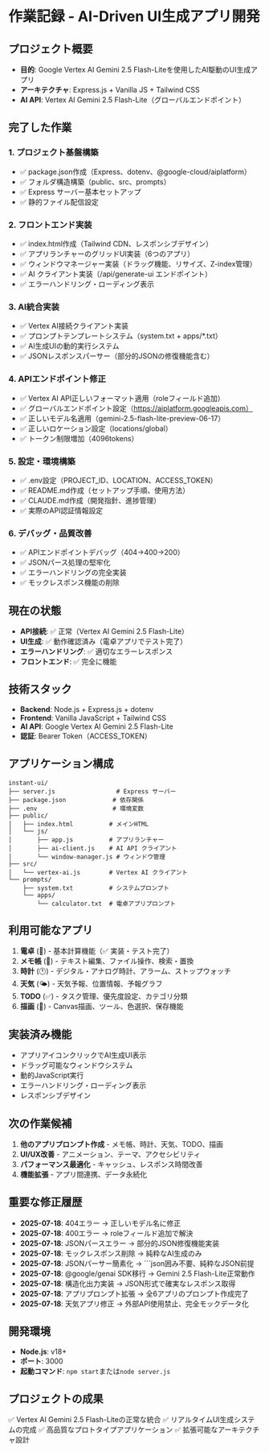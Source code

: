 # 作業記録 - AI-Driven UI生成アプリ開発

## プロジェクト概要
- **目的**: Google Vertex AI Gemini 2.5 Flash-Liteを使用したAI駆動のUI生成アプリ
- **アーキテクチャ**: Express.js + Vanilla JS + Tailwind CSS
- **AI API**: Vertex AI Gemini 2.5 Flash-Lite（グローバルエンドポイント）

## 完了した作業

### 1. プロジェクト基盤構築
- ✅ package.json作成（Express、dotenv、@google-cloud/aiplatform）
- ✅ フォルダ構造構築（public、src、prompts）
- ✅ Express サーバー基本セットアップ
- ✅ 静的ファイル配信設定

### 2. フロントエンド実装
- ✅ index.html作成（Tailwind CDN、レスポンシブデザイン）
- ✅ アプリランチャーのグリッドUI実装（6つのアプリ）
- ✅ ウィンドウマネージャー実装（ドラッグ機能、リサイズ、Z-index管理）
- ✅ AI クライアント実装（/api/generate-ui エンドポイント）
- ✅ エラーハンドリング・ローディング表示

### 3. AI統合実装
- ✅ Vertex AI接続クライアント実装
- ✅ プロンプトテンプレートシステム（system.txt + apps/*.txt）
- ✅ AI生成UIの動的実行システム
- ✅ JSONレスポンスパーサー（部分的JSONの修復機能含む）

### 4. APIエンドポイント修正
- ✅ Vertex AI API正しいフォーマット適用（roleフィールド追加）
- ✅ グローバルエンドポイント設定（https://aiplatform.googleapis.com）
- ✅ 正しいモデル名適用（gemini-2.5-flash-lite-preview-06-17）
- ✅ 正しいロケーション設定（locations/global）
- ✅ トークン制限増加（4096tokens）

### 5. 設定・環境構築
- ✅ .env設定（PROJECT_ID、LOCATION、ACCESS_TOKEN）
- ✅ README.md作成（セットアップ手順、使用方法）
- ✅ CLAUDE.md作成（開発指針、進捗管理）
- ✅ 実際のAPI認証情報設定

### 6. デバッグ・品質改善
- ✅ APIエンドポイントデバッグ（404→400→200）
- ✅ JSONパース処理の堅牢化
- ✅ エラーハンドリングの完全実装
- ✅ モックレスポンス機能の削除

## 現在の状態
- **API接続**: ✅ 正常（Vertex AI Gemini 2.5 Flash-Lite）
- **UI生成**: ✅ 動作確認済み（電卓アプリでテスト完了）
- **エラーハンドリング**: ✅ 適切なエラーレスポンス
- **フロントエンド**: ✅ 完全に機能

## 技術スタック
- **Backend**: Node.js + Express.js + dotenv
- **Frontend**: Vanilla JavaScript + Tailwind CSS
- **AI API**: Google Vertex AI Gemini 2.5 Flash-Lite
- **認証**: Bearer Token（ACCESS_TOKEN）

## アプリケーション構成
```
instant-ui/
├── server.js                 # Express サーバー
├── package.json             # 依存関係
├── .env                     # 環境変数
├── public/
│   ├── index.html          # メインHTML
│   └── js/
│       ├── app.js          # アプリランチャー
│       ├── ai-client.js    # AI API クライアント
│       └── window-manager.js # ウィンドウ管理
├── src/
│   └── vertex-ai.js        # Vertex AI クライアント
└── prompts/
    ├── system.txt          # システムプロンプト
    └── apps/
        └── calculator.txt  # 電卓アプリプロンプト
```

## 利用可能なアプリ
1. **電卓** (🧮) - 基本計算機能（✅ 実装・テスト完了）
2. **メモ帳** (📝) - テキスト編集、ファイル操作、検索・置換
3. **時計** (🕐) - デジタル・アナログ時計、アラーム、ストップウォッチ
4. **天気** (🌤️) - 天気予報、位置情報、予報グラフ
5. **TODO** (✅) - タスク管理、優先度設定、カテゴリ分類
6. **描画** (🎨) - Canvas描画、ツール、色選択、保存機能

## 実装済み機能
- アプリアイコンクリックでAI生成UI表示
- ドラッグ可能なウィンドウシステム
- 動的JavaScript実行
- エラーハンドリング・ローディング表示
- レスポンシブデザイン

## 次の作業候補
1. **他のアプリプロンプト作成** - メモ帳、時計、天気、TODO、描画
2. **UI/UX改善** - アニメーション、テーマ、アクセシビリティ
3. **パフォーマンス最適化** - キャッシュ、レスポンス時間改善
4. **機能拡張** - アプリ間連携、データ永続化

## 重要な修正履歴
- **2025-07-18**: 404エラー → 正しいモデル名に修正
- **2025-07-18**: 400エラー → roleフィールド追加で解決
- **2025-07-18**: JSONパースエラー → 部分的JSON修復機能実装
- **2025-07-18**: モックレスポンス削除 → 純粋なAI生成のみ
- **2025-07-18**: JSONパーサー簡素化 → ```json囲み不要、純粋なJSON前提
- **2025-07-18**: @google/genai SDK移行 → Gemini 2.5 Flash-Lite正常動作
- **2025-07-18**: 構造化出力実装 → JSON形式で確実なレスポンス取得
- **2025-07-18**: アプリプロンプト拡張 → 全6アプリのプロンプト作成完了
- **2025-07-18**: 天気アプリ修正 → 外部API使用禁止、完全モックデータ化

## 開発環境
- **Node.js**: v18+
- **ポート**: 3000
- **起動コマンド**: `npm start`または`node server.js`

## プロジェクトの成果
✅ Vertex AI Gemini 2.5 Flash-Liteの正常な統合
✅ リアルタイムUI生成システムの完成
✅ 高品質なプロトタイプアプリケーション
✅ 拡張可能なアーキテクチャ設計